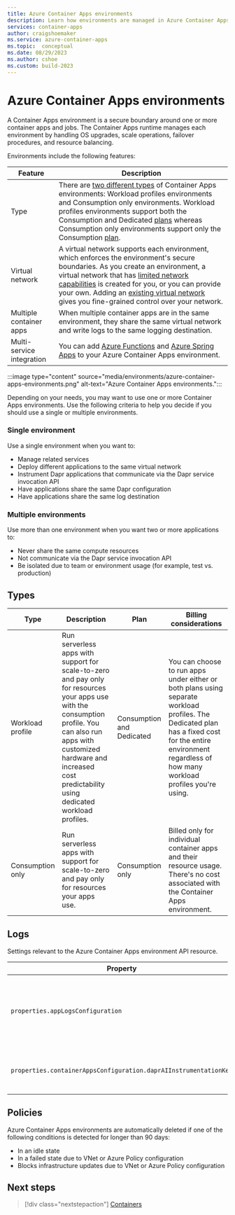 ```yaml
---
title: Azure Container Apps environments
description: Learn how environments are managed in Azure Container Apps.
services: container-apps
author: craigshoemaker
ms.service: azure-container-apps
ms.topic:  conceptual
ms.date: 08/29/2023
ms.author: cshoe
ms.custom: build-2023
---
```


# Azure Container Apps environments

A Container Apps environment is a secure boundary around one or more container apps and jobs. The Container Apps runtime manages each environment by handling OS upgrades, scale operations, failover procedures, and resource balancing.

Environments include the following features:

| Feature | Description |
|---|---|
| Type | There are [two different types](#types) of Container Apps environments: Workload profiles environments and Consumption only environments. Workload profiles environments support both the Consumption and Dedicated [plans](plans.md) whereas Consumption only environments support only the Consumption [plan](plans.md). |
| Virtual network | A virtual network supports each environment, which enforces the environment's secure boundaries. As you create an environment, a virtual network that has [limited network capabilities](networking.md) is created for you, or you can provide your own. Adding an [existing virtual network](vnet-custom.md) gives you fine-grained control over your network. |
| Multiple container apps | When multiple container apps are in the same environment, they share the same virtual network and write logs to the same logging destination. |
| Multi-service integration | You can add [Azure Functions](https://aka.ms/functionsonaca) and [Azure Spring Apps](https://aka.ms/asaonaca) to your Azure Container Apps environment. |

:::image type="content" source="media/environments/azure-container-apps-environments.png" alt-text="Azure Container Apps environments.":::

Depending on your needs, you may want to use one or more Container Apps environments. Use the following criteria to help you decide if you should use a single or multiple environments.

### Single environment

Use a single environment when you want to:

- Manage related services
- Deploy different applications to the same virtual network
- Instrument Dapr applications that communicate via the Dapr service invocation API
- Have applications share the same Dapr configuration
- Have applications share the same log destination

### Multiple environments

Use more than one environment when you want two or more applications to:

- Never share the same compute resources
- Not communicate via the Dapr service invocation API
- Be isolated due to team or environment usage (for example, test vs. production)

## Types

| Type | Description | Plan | Billing considerations |
|--|--|--|--|
| Workload profile | Run serverless apps with support for scale-to-zero and pay only for resources your apps use with the consumption profile. You can also run apps with customized hardware and increased cost predictability using dedicated workload profiles. | Consumption and Dedicated | You can choose to run apps under either or both plans using separate workload profiles. The Dedicated plan has a fixed cost for the entire environment regardless of how many workload profiles you're using. |
| Consumption only | Run serverless apps with support for scale-to-zero and pay only for resources your apps use. | Consumption only | Billed only for individual container apps and their resource usage. There's no cost associated with the Container Apps environment. |

## Logs

Settings relevant to the Azure Container Apps environment API resource.

| Property | Description |
|---|---|
| `properties.appLogsConfiguration` | Used for configuring the Log Analytics workspace where logs for all apps in the environment are published. |
| `properties.containerAppsConfiguration.daprAIInstrumentationKey` | App Insights instrumentation key provided to Dapr for tracing |

## Policies

Azure Container Apps environments are automatically deleted if one of the following conditions is detected for longer than 90 days:

- In an idle state
- In a failed state due to VNet or Azure Policy configuration
- Blocks infrastructure updates due to VNet or Azure Policy configuration

## Next steps

> [!div class="nextstepaction"]
> [Containers](containers.md)
